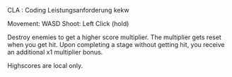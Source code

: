 CLA : Coding Leistungsanforderung kekw

Movement: WASD
Shoot: Left Click (hold)

Destroy enemies to get a higher score multiplier.
The multiplier gets reset when you get hit.
Upon completing a stage without getting hit, you receive an additional x1 multiplier bonus.

Highscores are local only.
